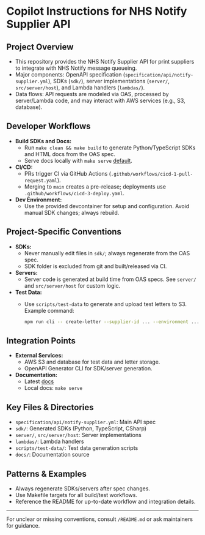 # Copilot Instructions for NHS Notify Supplier API

## Project Overview

- This repository provides the NHS Notify Supplier API for print suppliers to integrate with NHS Notify message queueing.
- Major components: OpenAPI specification (`specification/api/notify-supplier.yml`), SDKs (`sdk/`), server implementations (`server/`, `src/server/host`), and Lambda handlers (`lambdas/`).
- Data flows: API requests are modeled via OAS, processed by server/Lambda code, and may interact with AWS services (e.g., S3, database).

## Developer Workflows

- **Build SDKs and Docs:**
  - Run `make clean && make build` to generate Python/TypeScript SDKs and HTML docs from the OAS spec.
  - Serve docs locally with `make serve` [default](http://localhost:3050).
- **CI/CD:**
  - PRs trigger CI via GitHub Actions (`.github/workflows/cicd-1-pull-request.yaml`).
  - Merging to `main` creates a pre-release; deployments use `.github/workflows/cicd-3-deploy.yaml`.
- **Dev Environment:**
  - Use the provided devcontainer for setup and configuration. Avoid manual SDK changes; always rebuild.

## Project-Specific Conventions

- **SDKs:**
  - Never manually edit files in `sdk/`; always regenerate from the OAS spec.
  - SDK folder is excluded from git and built/released via CI.
- **Servers:**
  - Server code is generated at build time from OAS specs. See `server/` and `src/server/host` for custom logic.
- **Test Data:**
  - Use `scripts/test-data` to generate and upload test letters to S3. Example command:

    ```bash
    npm run cli -- create-letter --supplier-id ... --environment ... --awsAccountId ... --letter-id ... --group-id ... --specification-id ... --status PENDING
    ```

## Integration Points

- **External Services:**
  - AWS S3 and database for test data and letter storage.
  - OpenAPI Generator CLI for SDK/server generation.
- **Documentation:**
  - Latest [docs](https://nhsdigital.github.io/nhs-notify-supplier-api/)
  - Local docs: `make serve`

## Key Files & Directories

- `specification/api/notify-supplier.yml`: Main API spec
- `sdk/`: Generated SDKs (Python, TypeScript, CSharp)
- `server/`, `src/server/host`: Server implementations
- `lambdas/`: Lambda handlers
- `scripts/test-data/`: Test data generation scripts
- `docs/`: Documentation source

## Patterns & Examples

- Always regenerate SDKs/servers after spec changes.
- Use Makefile targets for all build/test workflows.
- Reference the README for up-to-date workflow and integration details.

---
For unclear or missing conventions, consult `/README.md` or ask maintainers for guidance.
